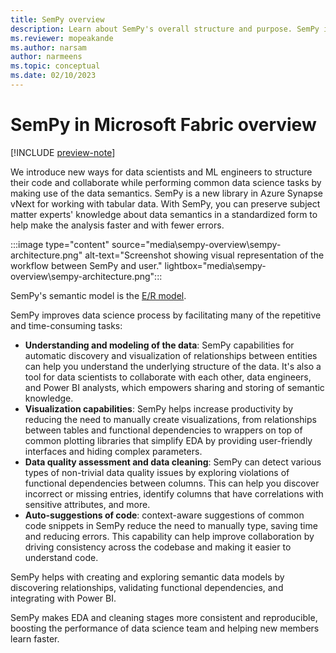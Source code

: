 ```yaml
---
title: SemPy overview
description: Learn about SemPy's overall structure and purpose. SemPy is a new library in Azure Synapse vNext for working with tabular data.
ms.reviewer: mopeakande
ms.author: narsam
author: narmeens
ms.topic: conceptual
ms.date: 02/10/2023
---
```


# SemPy in Microsoft Fabric overview

[!INCLUDE [preview-note](../includes/preview-note.md)]

We introduce new ways for data scientists and ML engineers to structure their code and collaborate while performing common data science tasks by making use of the data semantics. SemPy is a new library in Azure Synapse vNext for working with tabular data. With SemPy, you can preserve subject matter experts' knowledge about data semantics in a standardized form to help make the analysis faster and with fewer errors.

:::image type="content" source="media\sempy-overview\sempy-architecture.png" alt-text="Screenshot showing visual representation of the workflow between SemPy and user." lightbox="media\sempy-overview\sempy-architecture.png":::

SemPy's semantic model is the [E/R model](https://en.wikipedia.org/wiki/Entity%E2%80%93relationship_model).

SemPy improves data science process by facilitating many of the repetitive and time-consuming tasks:

- **Understanding and modeling of the data**: SemPy capabilities for automatic discovery and visualization of relationships between entities can help you understand the underlying structure of the data. It's also a tool for data scientists to collaborate with each other, data engineers, and Power BI analysts, which empowers sharing and storing of semantic knowledge.
- **Visualization capabilities**: SemPy helps increase productivity by reducing the need to manually create visualizations, from relationships between tables and functional dependencies to wrappers on top of common plotting libraries that simplify EDA by providing user-friendly interfaces and hiding complex parameters.
- **Data quality assessment and data cleaning**: SemPy can detect various types of non-trivial data quality issues by exploring violations of functional dependencies between columns. This can help you discover incorrect or missing entries, identify columns that have correlations with sensitive attributes, and more.
- **Auto-suggestions of code**: context-aware suggestions of common code snippets in SemPy reduce the need to manually type, saving time and reducing errors. This capability can help improve collaboration by driving consistency across the codebase and making it easier to understand code.

SemPy helps with creating and exploring semantic data models by discovering relationships, validating functional dependencies, and integrating with Power BI.

SemPy makes EDA and cleaning stages more consistent and reproducible, boosting the performance of data science team and helping new members learn faster.
